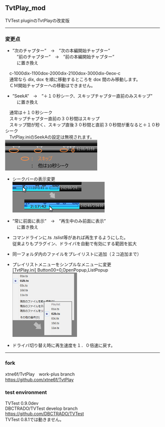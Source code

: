 ﻿
## TvtPlay_mod

TVTest pluginのTvtPlayの改変版


-------------------------------------------------------------------------
### 変更点

* ”次のチャプター”　→　”次の本編開始チャプター”  
　”前のチャプター”　→　”前の本編開始チャプター”  
　に置き換え

　c-1000dix-1100dox-2000dix-2100dox-3000dix-0eox-c  
　通常なら dix, dox を順に移動するところを dox 間のみ移動します。  
　ＣＭ開始チャプターへの移動はできません。


* ”SeekA”　→　”＋１０秒シーク、スキップチャプター直前のみスキップ”  
　に置き換え  

　通常は＋１０秒シーク  
　スキップチャプター直前の３０秒間はスキップ  
　スキップ間が短く、スキップ直後３０秒間と直前３０秒間が重なると＋１０秒シーク  
　TvtPlay.iniのSeekAの設定は無視されます。  
![SeekA](./TvtPlay_mod_SeekA.png)


* シークバーの表示変更  
![SeekBar](./TvtPlay_mod_SeekBar.png)


* ”常に前面に表示”　→　”再生中のみ前面に表示”  
　に置き換え  


* コマンドラインに.ts .tslist等があれば再生するようにした。  
  従来よりもプラグイン、ドライバを自動で有効にする範囲を拡大  


* 同一フォルダ内のファイルをプレイリストに追加（２コ追加まで）  


* プレイリストメニューをシンプルなメニューに変更  
[TvtPlay.ini] Button00=0,OpenPopup,ListPopup  
![Playlist](./TvtPlay_mod_PopupPlaylist.png)


* ドライバ切り替え時に再生速度を１．０倍速に戻す。  


-------------------------------------------------------------------------
### fork  

xtne6f/TvtPlay　work-plus branch  
<https://github.com/xtne6f/TvtPlay>  


### test environment  

TVTest 0.9.0dev  
DBCTRADO/TVTest  develop branch  
<https://github.com/DBCTRADO/TVTest>  
TVTest 0.8.1では動きません。
